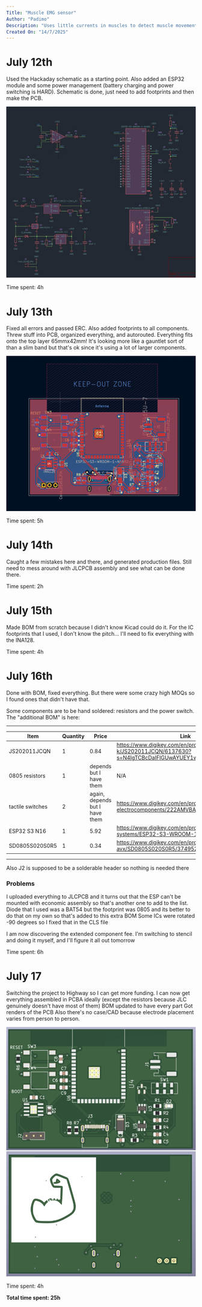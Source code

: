 ```yaml
---
Title: "Muscle EMG sensor"
Author: "Padimo"
Description: "Uses little currents in muscles to detect muscle movement"
Created On: "14/7/2025"
---
```


# July 12th

Used the Hackaday schematic as a starting point. Also added an ESP32 module and some power management (battery charging and power switching is HARD). Schematic is done, just need to add footprints and then make the PCB.

![Schematic](https://github.com/Omegon0/emg/blob/main/schematic.jpg?raw=true)

Time spent: 4h

# July 13th

Fixed all errors and passed ERC. Also added footprints to all components. 
Threw stuff into PCB, organized everything, and autorouted. Everything fits onto the top layer 65mmx42mm!
It's looking more like a gauntlet sort of than a slim band but that's ok since it's using a lot of larger components. 

![PCB](https://github.com/Omegon0/emg/blob/main/pcb.jpg?raw=true)

Time spent: 5h

# July 14th

Caught a few mistakes here and there, and generated production files. Still need to mess around with JLCPCB assembly and see what can be done there.

Time spent: 2h

# July 15th

Made BOM from scratch because I didn't know Kicad could do it. For the IC footprints that I used, I don't know the pitch... I'll need to fix everything with the INA128.

Time spent: 4h

# July 16th

Done with BOM, fixed everything. But there were some crazy high MOQs so I found ones that didn't have that. 

Some components are to be hand soldered: resistors and the power switch. The "additional BOM" is here:

---
| Item | Quantity | Price | Link |
|----------|------------|----------|--------|
| JS202011JCQN | 1 | 0.84 | https://www.digikey.com/en/products/detail/c-k/JS202011JCQN/6137630?s=N4IgTCBcDaIFIGUwAYUEY1wMIEUByIAugL5A |
| 0805 resistors | 1 | depends but I have them | N/A |
| tactile switches | 2 | again, depends but I have them | https://www.digikey.com/en/products/detail/cts-electrocomponents/222AMVBAR/5227982 | 
| ESP32 S3 N16 | 1 | 5.92 | https://www.digikey.com/en/products/detail/espressif-systems/ESP32-S3-WROOM-1-N16/16162647 |
| SD0805S020S0R5 | 1 | 0.34 | https://www.digikey.com/en/products/detail/kyocera-avx/SD0805S020S0R5/3749524 | 
---

Also J2 is supposed to be a solderable header so nothing is needed there

### Problems
I uploaded everything to JLCPCB and it turns out that the ESP can't be mounted with economic assembly so that's another one to add to the list. 
Diode that I used was a BAT54 but the footprint was 0805 and its better to do that on my own so that's added to this extra BOM
Some ICs were rotated -90 degrees so I fixed that in the CLS file

I am now discovering the extended component fee. I'm switching to stencil and doing it myself, and I'll figure it all out tomorrow

Time spent: 6h

# July 17

Switching the project to Highway so I can get more funding. 
I can now get everything assembled in PCBA ideally (except the resistors because JLC genuinely doesn't have most of them)
BOM updated to have every part
Got renders of the PCB
Also there's no case/CAD because electrode placement varies from person to person. 

![render1](https://github.com/Omegon0/emg/blob/main/render1.jpg?raw=true)
![render2](https://github.com/Omegon0/emg/blob/main/render2.jpg?raw=true)

Time spent: 4h

**Total time spent: 25h**
